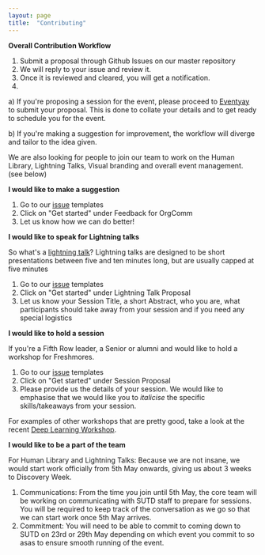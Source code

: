 ```yaml
---
layout: page
title:  "Contributing"
---
```

**Overall Contribution Workflow**

1. Submit a proposal through Github Issues on our master repository
2. We will reply to your issue and review it.
3. Once it is reviewed and cleared, you will get a notification.
4.
a) If you're proposing a session for the event, please proceed to [Eventyay](https://eventyay.com/e/80f9d561/cfs/) to submit your proposal. This is done to collate your details and to get ready to schedule you for the event.

b) If you're making a suggestion for improvement, the workflow will diverge and tailor to the idea given.

We are also looking for people to join our team to work on the Human Library, Lightning Talks, Visual branding and overall event management. (see below)

**I would like to make a suggestion**

1. Go to our [issue](https://github.com/OpenSUTD/discovery-week-working-title/issues/new/choose) templates
2. Click on "Get started" under Feedback for OrgComm
3. Let us know how we can do better!

**I would like to speak for Lightning talks**

So what's a [lightning talk](https://en.wikipedia.org/wiki/Lightning_talk)?
Lightning talks are designed to be short presentations between five and ten minutes long, but are usually capped at five minutes
1. Go to our [issue](https://github.com/OpenSUTD/discovery-week-working-title/issues/new/choose) templates
2. Click on "Get started" under Lightning Talk Proposal
3. Let us know your Session Title, a short Abstract, who you are, what participants should take away from your session and if you need any special logistics

**I would like to hold a session**

If you're a Fifth Row leader, a Senior or alumni and would like to hold a workshop for Freshmores.

1. Go to our [issue](https://github.com/OpenSUTD/discovery-week-working-title/issues/new/choose) templates
2. Click on "Get started" under Session Proposal
3. Please provide us the details of your session. We would like to emphasise that we would like you to *italicise* the specific skills/takeaways from your session.

For examples of other workshops that are pretty good, take a look at the recent [Deep Learning Workshop](https://github.com/OpenSUTD/deeplearning-workshop-2019).

**I would like to be a part of the team**

For Human Library and Lightning Talks:
Because we are not insane, we would start work officially from 5th May onwards, giving us about 3 weeks to Discovery Week.
1. Communications: From the time you join until 5th May, the core team will be working on communicating with SUTD staff to prepare for sessions. You will be required to keep track of the conversation as we go so that we can start work once 5th May arrives.
2. Commitment: You will need to be able to commit to coming down to SUTD on 23rd or 29th May depending on which event you commit to so asas to ensure smooth running of the event.
